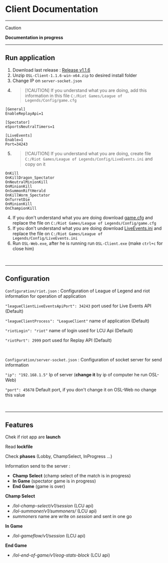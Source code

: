 # **Client** Documentation

---

> [!CAUTION] 
> **Documentation in progress** 

---

## Run application
1. Download last release : [Release v1.1.6](https://github.com/Sky-CSC/OSL/releases/latest)
2. Unzip ``OSL-Client-1.1.6-win-x64.zip`` to desired install folder
3. Change IP on ```server-socket.json```
4. > [!CAUTION] If you understand what you are doing, add this information in this file ```C:/Riot Games/League of Legends/Config/game.cfg```

```
[General]
EnableReplayApi=1

[Spectator]
eSportsNeutralTimers=1

[LiveEvents]
Enable=1
Port=34243
```
5. > [!CAUTION] If you understand what you are doing, create file ```C:/Riot Games/League of Legends/Config/LiveEvents.ini``` and copy on it
```
OnKill
OnKillDragon_Spectator
OnNeutralMinionKill
OnMinionKill
OnSummonRiftHerald
OnKillWorm_Spectator
OnTurretDie
OnMinionKill
OnChampionKill
```

4. If you don't understand what you are doing download <a href="../misc/game.cfg" download>game.cfg</a>  and replace the file on ```C:/Riot Games/League of Legends/Config/game.cfg``` 
5. If you don't understand what you are doing download <a href="../misc/LiveEvents.ini" download>LiveEvents.ini</a>  and replace the file on ```C:/Riot Games/League of Legends/Config/LiveEvents.ini``` 
5. Run ```OSL-Web.exe```, after he is running run ```OSL-Client.exe``` (make ```ctrl+c``` for close him)


<br>

---

## Configuration

```Configuration/riot.json``` : Configuration of League of Legend and riot information for operation of application

  ```"leagueClientLiveEventsApiPort": 34243``` port used for Live Events API (Default)

  ```"leagueClientProcess": "LeagueClient"``` name of application (Default)

  ```"riotLogin": "riot"``` name of login used for LCU Api (Default)

  ```"riotPort": 2999``` port used for Replay API (Default)

<br>

```Configuration/server-socket.json``` : Configuration of socket server for send information

  ```"ip": "192.168.1.5"``` Ip of server (**change it** by ip of computer he run OSL-Web)

  ```"port": 45678``` Default port, if you don't change it on OSL-Web no change this value

<br>

---

## Features

Chek if riot app are **launch**

Read **lockfile**

Check **phases** (Lobby, ChampSelect, InProgress ...)

Information send to the server :
  - **Champ Select** (champ select of the match is in progress)
  - **In Game** (spectator game is in progress)
  - **End Game** (game is over)

**Champ Select** 
- */lol-champ-select/v1/session* (LCU api) 
- */lol-summoner/v1/summoners/* (LCU api)
- *summoners* name are write on *session* and sent in one go

**In Game**
- */lol-gameflow/v1/session* (LCU api)

**End Game**
- */lol-end-of-game/v1/eog-stats-block* (LCU api)